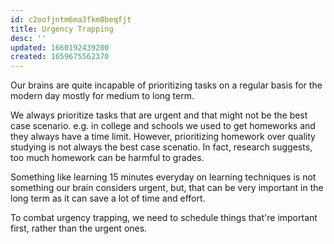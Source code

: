 ```yaml
---
id: c2oofjntm6ma3fkm0beqfjt
title: Urgency Trapping
desc: ''
updated: 1660192439200
created: 1659675562370
---
```


Our brains are quite incapable of prioritizing tasks on a regular basis for the modern day mostly for medium to long term.

We always prioritize tasks that are urgent and that might not be the best case scenario. e.g. in college and schools we used to get homeworks and they always have a time limit. However, prioritizing homework over quality studying is not always the best case scenatio. In fact, research suggests, too much homework can be harmful to grades.

Something like learning 15 minutes everyday on learning techniques is not something our brain considers urgent, but, that can be very important in the long term as it can save a lot of time and effort.

To combat urgency trapping, we need to schedule things that're important first, rather than the urgent ones.
